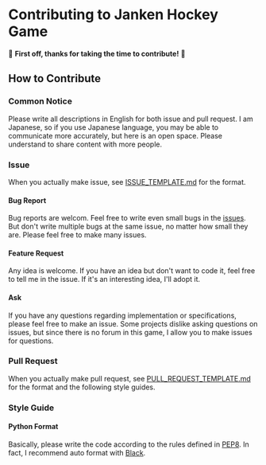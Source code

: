 # Contributing to Janken Hockey Game

🎉 **First off, thanks for taking the time to contribute!** 🎉

## How to Contribute

### Common Notice

Please write all descriptions in English for both issue and pull request. I am Japanese, so if you use Japanese language, you may be able to communicate more accurately, but here is an open space. Please understand to share content with more people.

### Issue

When you actually make issue, see [ISSUE_TEMPLATE.md](./ISSUE_TEMPLATE.md) for the format.

#### Bug Report

Bug reports are welcom. Feel free to write even small bugs in the [issues](https://github.com/skmatz/janken-hockey-game/issues). But don't write multiple bugs at the same issue, no matter how small they are. Please feel free to make many issues.

#### Feature Request

Any idea is welcome. If you have an idea but don't want to code it, feel free to tell me in the issue. If it's an interesting idea, I'll adopt it.

#### Ask

If you have any questions regarding implementation or specifications, please feel free to make an issue. Some projects dislike asking questions on issues, but since there is no forum in this game, I allow you to make issues for questions.

### Pull Request

When you actually make pull request, see [PULL_REQUEST_TEMPLATE.md](./PULL_REQUEST_TEMPLATE.md) for the format and the following style guides.

### Style Guide

#### Python Format

Basically, please write the code according to the rules defined in [PEP8](https://www.python.org/dev/peps/pep-0008/). In fact, I recommend auto format with [Black](https://github.com/psf/black).
